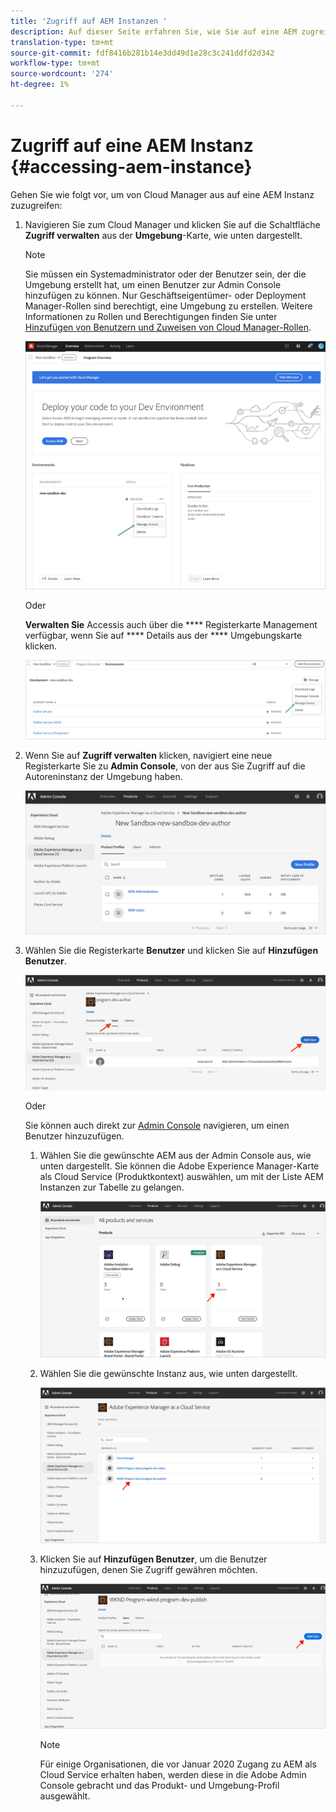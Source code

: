 ```yaml
---
title: 'Zugriff auf AEM Instanzen '
description: Auf dieser Seite erfahren Sie, wie Sie auf eine AEM zugreifen
translation-type: tm+mt
source-git-commit: fdf8416b281b14e3dd49d1e28c3c241ddfd2d342
workflow-type: tm+mt
source-wordcount: '274'
ht-degree: 1%

---
```



# Zugriff auf eine AEM Instanz {#accessing-aem-instance}

Gehen Sie wie folgt vor, um von Cloud Manager aus auf eine AEM Instanz zuzugreifen:

1. Navigieren Sie zum Cloud Manager und klicken Sie auf die Schaltfläche **Zugriff verwalten** aus der **Umgebung**-Karte, wie unten dargestellt.

   >[!NOTE]
   >Sie müssen ein Systemadministrator oder der Benutzer sein, der die Umgebung erstellt hat, um einen Benutzer zur Admin Console hinzufügen zu können. Nur Geschäftseigentümer- oder Deployment Manager-Rollen sind berechtigt, eine Umgebung zu erstellen. Weitere Informationen zu Rollen und Berechtigungen finden Sie unter [Hinzufügen von Benutzern und Zuweisen von Cloud Manager-Rollen](/help/onboarding/what-is-required/add-users-assign-cm-roles.md).

   ![](/help/onboarding/getting-access-to-aem-in-cloud/assets/sys-admin6.png)

   Oder

   **Verwalten Sie** Accessis auch über die  **** Registerkarte Management verfügbar, wenn Sie auf  **** Details aus der  **** Umgebungskarte klicken.

   ![](/help/onboarding/getting-access-to-aem-in-cloud/assets/sys-admin4.png)


1. Wenn Sie auf **Zugriff verwalten** klicken, navigiert eine neue Registerkarte Sie zu **Admin Console**, von der aus Sie Zugriff auf die Autoreninstanz der Umgebung haben.

   ![](/help/onboarding/getting-access-to-aem-in-cloud/assets/sys-admin-2.png)

1. Wählen Sie die Registerkarte **Benutzer** und klicken Sie auf **Hinzufügen Benutzer**.

   ![](/help/onboarding/what-is-required/assets/admin-console-5.png)



   Oder

   Sie können auch direkt zur [Admin Console](https://adminconsole.adobe.com) navigieren, um einen Benutzer hinzuzufügen.

   1. Wählen Sie die gewünschte AEM aus der Admin Console aus, wie unten dargestellt. Sie können die Adobe Experience Manager-Karte als Cloud Service (Produktkontext) auswählen, um mit der Liste AEM Instanzen zur Tabelle zu gelangen.

      ![](/help/onboarding/what-is-required/assets/admin-console-6.png)

   1. Wählen Sie die gewünschte Instanz aus, wie unten dargestellt.

      ![](/help/onboarding/what-is-required/assets/admin-console-7.png)


   1. Klicken Sie auf **Hinzufügen Benutzer**, um die Benutzer hinzuzufügen, denen Sie Zugriff gewähren möchten.

      ![](/help/onboarding/what-is-required/assets/admin-console-8.png)

      >[!NOTE]
      >Für einige Organisationen, die vor Januar 2020 Zugang zu AEM als Cloud Service erhalten haben, werden diese in die Adobe Admin Console gebracht und das Produkt- und Umgebung-Profil ausgewählt.

